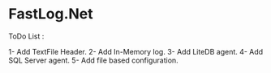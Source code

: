 # FastLog.Net
ToDo List : 

1- Add TextFile Header.
2- Add In-Memory log.
3- Add LiteDB agent.
4- Add SQL Server agent.
5- Add file based configuration.




